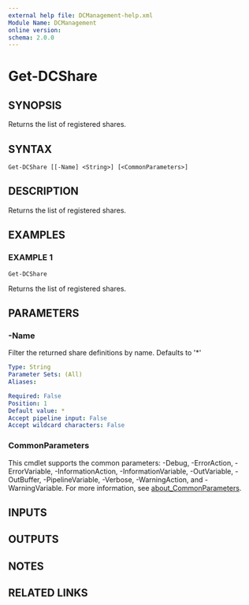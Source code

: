 ```yaml
---
external help file: DCManagement-help.xml
Module Name: DCManagement
online version:
schema: 2.0.0
---
```


# Get-DCShare

## SYNOPSIS
Returns the list of registered shares.

## SYNTAX

```
Get-DCShare [[-Name] <String>] [<CommonParameters>]
```

## DESCRIPTION
Returns the list of registered shares.

## EXAMPLES

### EXAMPLE 1
```
Get-DCShare
```

Returns the list of registered shares.

## PARAMETERS

### -Name
Filter the returned share definitions by name.
Defaults to '*'

```yaml
Type: String
Parameter Sets: (All)
Aliases:

Required: False
Position: 1
Default value: *
Accept pipeline input: False
Accept wildcard characters: False
```

### CommonParameters
This cmdlet supports the common parameters: -Debug, -ErrorAction, -ErrorVariable, -InformationAction, -InformationVariable, -OutVariable, -OutBuffer, -PipelineVariable, -Verbose, -WarningAction, and -WarningVariable. For more information, see [about_CommonParameters](http://go.microsoft.com/fwlink/?LinkID=113216).

## INPUTS

## OUTPUTS

## NOTES

## RELATED LINKS
